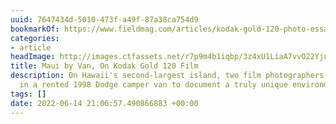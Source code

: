 ```yaml
---
uuid: 7647434d-5010-473f-a49f-87a38ca754d9
bookmarkOf: https://www.fieldmag.com/articles/kodak-gold-120-photo-essay-maui-hawaii
categories:
- article
headImage: http://images.ctfassets.net/r7p9m4b1iqbp/3z4xU1LiaA7vvO22YjuGIy/ace612a50e60aad1de4ea0be3194c9ce/schultz-flogerg-maui-van.jpg?w=1000
title: Maui by Van, On Kodak Gold 120 Film
description: On Hawaii's second-largest island, two film photographers hit the road
  in a rented 1998 Dodge camper van to document a truly unique environment
tags: []
date: 2022-06-14 21:06:57.490866883 +00:00
---
```


